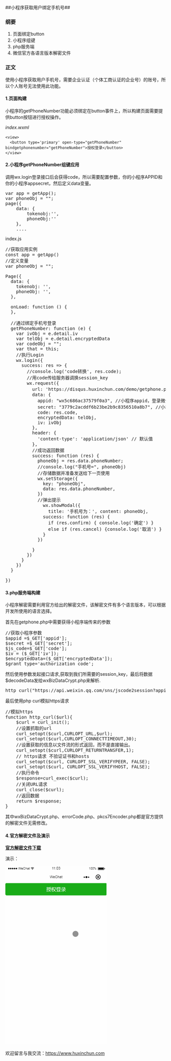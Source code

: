 ##小程序获取用户绑定手机号##


### 纲要 ###
1. 页面绑定button
2. 小程序组键
3. php服务端
4. 微信官方各语言版本解密文件

### 正文 ###
使用小程序获取用户手机号，需要企业认证（个体工商认证的企业号）的账号，所以个人账号无法使用此功能。

#### 1.页面构建 ####
小程序的getPhoneNumber功能必须绑定在button事件上，所以构建页面需要提供button按钮进行授权操作。

*index.wxml*

```
<view>
  <button type='primary' open-type="getPhoneNumber" bindgetphonenumber="getPhoneNumber">授权登录</button>
</view>
```

#### 2.小程序getPhoneNumber组键应用 ####

调用wx.login登录接口后会获得code，所以需要配置参数，你的小程序APPID和你的小程序appsecret，然后定义data变量。

<pre name="code" class="javascript">
var app = getApp();
var phoneObj = "";
page({
    data: {
        tokenobj:'',
        phoneObj:''
    },
    ....
</pre>

index.js

<pre>
//获取应用实例
const app = getApp()
//定义变量
var phoneObj = "";

Page({
  data: {
    tokenobj: '',
    phoneObj: '',
  },

  onLoad: function () {  
  },

  //通过绑定手机号登录
  getPhoneNumber: function (e) {
    var ivObj = e.detail.iv
    var telObj = e.detail.encryptedData
    var codeObj = "";
    var that = this;
    //执行Login
    wx.login({
      success: res => {
        //console.log('code转换', res.code); 
        //用code传给服务器调换session_key
        wx.request({
          url: 'https://disqus.huxinchun.com/demo/getphone.php', //接口请求地址
          data: {
            appid: "wx5c686ac37579f0a3", //小程序appid，登录微信后台查看
            secret: "3779c2acddf6b23be2b9c8356510a8b7", //小程序secret，登录微信后台可查看
            code: res.code,
            encryptedData: telObj,
            iv: ivObj
          },
          header: {
            'content-type': 'application/json' // 默认值
          },
          //成功返回数据
          success: function (res) {
            phoneObj = res.data.phoneNumber;
            //console.log("手机号=", phoneObj)
            //存储数据并准备发送给下一页使用
            wx.setStorage({
              key: "phoneObj",
              data: res.data.phoneNumber,
            })
            //弹出提示
              wx.showModal({ 
                title: '手机号为：', content: phoneObj, 
              success: function (res) { 
                if (res.confirm) { console.log('确定') } 
                else if (res.cancel) {console.log('取消') } 
              } 
            }) 
          
          }
        })
      }
    })
  }

})
</pre>


#### 3.php服务端构建 ####

小程序解密需要利用官方给出的解密文件，该解密文件有多个语言版本，可以根据开发所使用的语言选择。

首先在getphone.php中需要获得小程序端传来的参数
<pre>
//获取小程序参数
$appid =$_GET['appid'];
$secret =$_GET['secret'];
$js_code=$_GET['code'];
$iv = ($_GET['iv']);
$encryptedData=($_GET['encryptedData']);
$grant_type='authorization_code';
</pre>
然后使用参数发起接口请求,获取到我们所需要的session_key，最后将数据$decodeData发给wxBizDataCrypt.php来解析.
<pre>
http_curl("https://api.weixin.qq.com/sns/jscode2session?appid=$appid&secret=$secret&js_code=$js_code&grant_type=$grant_type");
</pre>

最后使用php curl模拟https请求
<pre>
//模拟https
function http_curl($url){
    $curl = curl_init();
    //设置抓取的url
    curl_setopt($curl,CURLOPT_URL,$url);
    curl_setopt($curl,CURLOPT_CONNECTTIMEOUT,30);
    //设置获取的信息以文件流的形式返回，而不是直接输出。
    curl_setopt($curl,CURLOPT_RETURNTRANSFER,1);
    // https请求 不验证证书和hosts
    curl_setopt($curl, CURLOPT_SSL_VERIFYPEER, FALSE);
    curl_setopt($curl, CURLOPT_SSL_VERIFYHOST, FALSE);
    //执行命令
    $response=curl_exec($curl);
    //关闭URL请求
    curl_close($curl);
    //返回数据
    return $response;
}
</pre>

其中wxBizDataCrypt.php、errorCode.php、pkcs7Encoder.php都是官方提供的解密文件无需修改。

#### 4.官方解密文件及演示 ####

**[官方解密文件下载](https://developers.weixin.qq.com/miniprogram/dev/demo/aes-sample.zip "解密文件下载")**

演示：

![演示](https://github.com/HXCblog/getPhoneNumber/blob/master/getphone.gif)


欢迎留言与我交流：https://www.huxinchun.com
